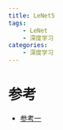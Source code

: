 ```yaml
---
title: LeNet5
tags:
	- LeNet
	- 深度学习
categories:
	- 深度学习
---
```


# 参考

- [参考一](https://blog.csdn.net/NNNNNNNNNNNNY/article/details/70216265)

